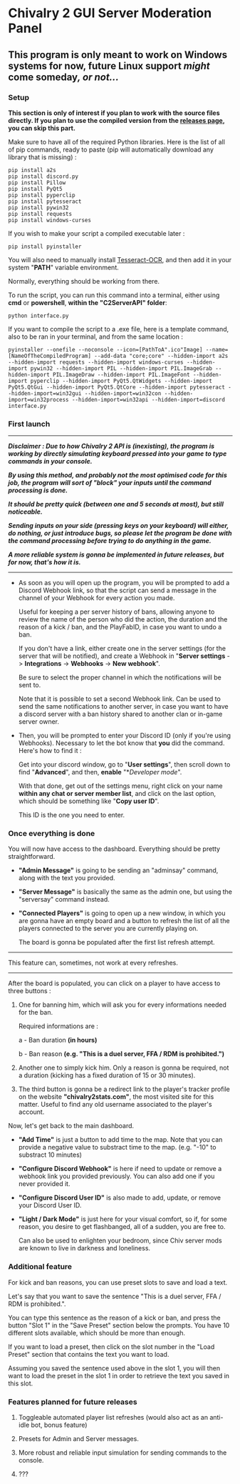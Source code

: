# Chivalry 2 GUI Server Moderation Panel

## **This program is only meant to work on Windows systems for now, future Linux support _might_ come someday**_, or not..._

### Setup

**This section is only of interest if you plan to work with the source files directly. If you plan to use the compiled version from the [releases page](https://github.com/Lionkjgame1219/ModerationOVALOGICIEL/releases), you can skip this part.**

Make sure to have all of the required Python libraries. Here is the list of all of pip commands, ready to paste (pip will automatically download any library that is missing) :
```
pip install a2s
pip install discord.py
pip install Pillow
pip install PyQt5
pip install pyperclip
pip install pytesseract
pip install pywin32
pip install requests
pip install windows-curses
```

If you wish to make your script a compiled executable later :
```
pip install pyinstaller
```

You will also need to manually install [Tesseract-OCR](https://github.com/tesseract-ocr/tesseract/releases), and then add it in your system "**PATH**" variable environment.

Normally, everything should be working from there.

To run the script, you can run this command into a terminal, either using **cmd** or **powershell**, **within the "C2ServerAPI" folder**:
```
python interface.py
```

If you want to compile the script to a .exe file, here is a template command, also to be ran in your terminal, and from the same location :
```
pyinstaller --onefile --noconsole --icon=[PathToA".ico"Image] --name=[NameOfTheCompiledProgram] --add-data "core;core" --hidden-import a2s --hidden-import requests --hidden-import windows-curses --hidden-import pywin32 --hidden-import PIL --hidden-import PIL.ImageGrab --hidden-import PIL.ImageDraw --hidden-import PIL.ImageFont --hidden-import pyperclip --hidden-import PyQt5.QtWidgets --hidden-import PyQt5.QtGui --hidden-import PyQt5.QtCore --hidden-import pytesseract --hidden-import=win32gui --hidden-import=win32con --hidden-import=win32process --hidden-import=win32api --hidden-import=discord interface.py
```

### First launch

------------------------------------------------------------------------------------------------------------------------------------------------------------------------------------------------

***Disclaimer : Due to how Chivalry 2 API is *(inexisting)*, the program is working by directly simulating keyboard pressed into your game to type commands in your console.***

***By using this method, and probably not the most optimised code for this job, the program will sort of "block" your inputs until the command processing is done.***

***It should be pretty quick (between one and 5 seconds at most), but still noticeable.***

***Sending inputs on your side (pressing keys on your keyboard) will either, do nothing, or just introduce bugs, so please let the program be done with the command processing before trying to do anything in the game.***

***A more reliable system is gonna be implemented in future releases, but for now, that's how it is.***

------------------------------------------------------------------------------------------------------------------------------------------------------------------------------------------------

- As soon as you will open up the program, you will be prompted to add a Discord Webhook link, so that the script can send a message in the channel of your Webhook for every action you made.

  Useful for keeping a per server history of bans, allowing anyone to review the name of the person who did the action, the duration and the reason of a kick / ban, and the PlayFabID, in case you want to undo a ban.

  If you don't have a link, either create one in the server settings (for the server that will be notified), and create a Webhook in "**Server settings** -> **Integrations** -> **Webhooks** -> **New webhook**".

  Be sure to select the proper channel in which the notifications will be sent to.

  Note that it is possible to set a second Webhook link. Can be used to send the same notifications to another server, in case you want to have a discord server with a ban history shared to another clan or in-game server owner.

- Then, you will be prompted to enter your Discord ID (only if you're using Webhooks). Necessary to let the bot know that **you** did the command. Here's how to find it :

  Get into your discord window, go to "**User settings**", then scroll down to find "**Advanced**", and then, **enable** "**Developer mode*".

  With that done, get out of the settings menu, right click on your name **within any chat or server member list**, and click on the last option, which should be something like "**Copy user ID**".

  This ID is the one you need to enter.

### Once everything is done

You will now have access to the dashboard. Everything should be pretty straightforward.

- **"Admin Message"** is going to be sending an "adminsay" command, along with the text you provided.

- **"Server Message"** is basically the same as the admin one, but using the "serversay" command instead.

- **"Connected Players"** is going to open up a new window, in which you are gonna have an empty board and a button to refresh the list of all the players connected to the server you are currently playing on.

     The board is gonna be populated after the first list refresh attempt.

------------------------------------------------------------------------------------------------------------------------------------------------------------------------------------------------

   This feature can, sometimes, not work at every refreshes.
   
------------------------------------------------------------------------------------------------------------------------------------------------------------------------------------------------

  After the board is populated, you can click on a player to have access to three buttons :

   1. One for banning him, which will ask you for every informations needed for the ban.

      Required informations are :

         a - Ban duration **(in hours)**

         b - Ban reason **(e.g. "This is a duel server, FFA / RDM is prohibited.")**

   2. Another one to simply kick him. Only a reason is gonna be required, not a duration (kicking has a fixed duration of 15 or 30 minutes).

   3. The third button is gonna be a redirect link to the player's tracker profile on the website **"chivalry2stats.com"**, the most visited site for this matter. Useful to find any old username associated to the player's account.

Now, let's get back to the main dashboard.

- **"Add Time"** is just a button to add time to the map. Note that you can provide a negative value to substract time to the map.
(e.g. "-10" to substract 10 minutes)

- **"Configure Discord Webhook"** is here if need to update or remove a webhook link you provided previously. You can also add one if you never provided it.

- **"Configure Discord User ID"** is also made to add, update, or remove your Discord User ID.

- **"Light / Dark Mode"** is just here for your visual comfort, so if, for some reason, you desire to get flashbanged, all of a sudden, you are free to.

   Can also be used to enlighten your bedroom, since Chiv server mods are known to live in darkness and loneliness.

### Additional feature

For kick and ban reasons, you can use preset slots to save and load a text. 

Let's say that you want to save the sentence "This is a duel server, FFA / RDM is prohibited.".

You can type this sentence as the reason of a kick or ban, and press the button "Slot 1" in the "Save Preset" section below the prompts. You have 10 different slots available, which should be more than enough.

If you want to load a preset, then click on the slot number in the "Load Preset" section that contains the text you want to load. 

Assuming you saved the sentence used above in the slot 1, you will then want to load the preset in the slot 1 in order to retrieve the text you saved in this slot.

### Features planned for future releases

1. Toggleable automated player list refreshes (would also act as an anti-idle bot, bonus feature)

2. Presets for Admin and Server messages.

3. More robust and reliable input simulation for sending commands to the console.

4. ???